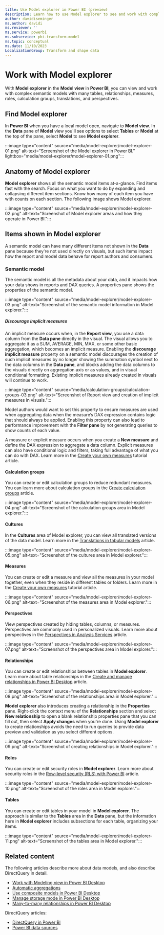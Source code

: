 ```yaml
---
title: Use Model explorer in Power BI (preview)
description: Learn how to use Model explorer to see and work with complex semantic models in a visual format in Power BI.
author: davidiseminger
ms.author: davidi
ms.reviewer: ''
ms.service: powerbi
ms.subservice: pbi-transform-model
ms.topic: conceptual
ms.date: 11/10/2023
LocalizationGroup: Transform and shape data
---
```


# Work with Model explorer

With **Model explorer** in the **Model view** in **Power BI**, you can view and work with complex semantic models with many tables, relationships, measures, roles, calculation groups, translations, and perspectives.


## Find Model explorer

In **Power BI** when you have a local model open, navigate to **Model view**. In the **Data** pane of **Model** view you'll see options to select **Tables** or **Model** at the top of the pane, select **Model** to see **Model explorer**.

:::image type="content" source="media/model-explorer/model-explorer-01.png" alt-text="Screenshot of the Model explorer in Power BI." lightbox="media/model-explorer/model-explorer-01.png":::

## Anatomy of Model explorer

**Model explorer** shows all the semantic model items at-a-glance. Find items fast with the search. Focus on what you want to do by expanding and collapsing different item sections. Know how many of each item you have with counts on each section. The following image shows Model explorer.

:::image type="content" source="media/model-explorer/model-explorer-02.png" alt-text="Screenshot of Model explorer areas and how they operate in Power BI.":::

## Items shown in Model explorer

A semantic model can have many different items not shown in the **Data** pane because they're not used directly on visuals, but such items impact how the report and model data behave for report authors and consumers.

### Semantic model

The semantic model is all the metadata about your data, and it impacts how your data shows in reports and DAX queries. A properties pane shows the properties of the semantic model.

:::image type="content" source="media/model-explorer/model-explorer-03.png" alt-text="Screenshot of the semantic model information in Model explorer.":::

##### Discourage implicit measures

An implicit measure occurs when, in the **Report view**, you use a data column from the **Data pane** directly in the visual. The visual allows you to aggregate it as a SUM, AVERAGE, MIN, MAX, or some other basic aggregation, which becomes an implicit measure. Enabling the **discourage implicit measure** property on a semantic model discourages the creation of such implicit measures by no longer showing the summation symbol next to the data columns in the **Data pane**, and blocks adding the data columns to the visuals directly on aggregation axis or as values, and in visual conditional formatting. Existing implicit measures already created in visuals will continue to work. 

:::image type="content" source="media/calculation-groups/calculation-groups-03.png" alt-text="Screenshot of Report view and creation of implicit measures in visuals.":::

Model authors would want to set this property to ensure measures are used when aggregating data when the measure’s DAX expression contains logic that should always be applied. Enabling this property can also lead to performance improvement with the **Filter pane** by not generating queries to show counts of each value. 

A measure or explicit measure occurs when you create a **New measure** and define the DAX expression to aggregate a data column. Explicit measures can also have conditional logic and filters, taking full advantage of what you can do with DAX. Learn more in the [Create your own measures](desktop-tutorial-create-measures.md) tutorial article.

#### Calculation groups

You can create or edit calculation groups to reduce redundant measures. You can learn more about calculation groups in the [Create calculation groups](calculation-groups.md) article.

:::image type="content" source="media/model-explorer/model-explorer-04.png" alt-text="Screenshot of the calculation groups area in Model explorer.":::

#### Cultures

In the **Cultures** area of Model explorer, you can view all translated versions of the data model. Learn more in the [Translations in tabular models](/analysis-services/tabular-models/translations-in-tabular-models-analysis-services) article.

:::image type="content" source="media/model-explorer/model-explorer-05.png" alt-text="Screenshot of the cultures area in Model explorer.":::

#### Measures

You can create or edit a measure and view all the measures in your model together, even when they reside in different tables or folders. Learn more in the [Create your own measures](desktop-tutorial-create-measures.md) tutorial article.

:::image type="content" source="media/model-explorer/model-explorer-06.png" alt-text="Screenshot of the measures area in Model explorer.":::

#### Perspectives

View perspectives created by hiding tables, columns, or measures. Perspectives are commonly used in personalized visuals. Learn more about perspectives in the [Perspectives in Analysis Services](/analysis-services/tabular-models/perspectives-ssas-tabular) article.

:::image type="content" source="media/model-explorer/model-explorer-07.png" alt-text="Screenshot of the perspectives area in Model explorer.":::

#### Relationships

You can create or edit relationships between tables in **Model explorer**. Learn more about table relationships in the [Create and manage relationships in Power BI Desktop](desktop-create-and-manage-relationships.md) article.

:::image type="content" source="media/model-explorer/model-explorer-08.png" alt-text="Screenshot of the relationships area in Model explorer.":::

**Model explorer** also introduces creating a relationship in the **Properties** pane. Right-click the context menu of the **Relationships** section and select **New relationship** to open a blank relationship properties pane that you can fill out, then select **Apply changes** when you're done. Using **Model explorer** to create relationships avoids the need to run queries to provide data preview and validation as you select different options. 

:::image type="content" source="media/model-explorer/model-explorer-09.png" alt-text="Screenshot of creating relationships in Model explorer.":::

#### Roles

You can create or edit security roles in **Model explorer**. Learn more about security roles in the [Row-level security (RLS) with Power BI](/fabric/security/service-admin-rls) article.

:::image type="content" source="media/model-explorer/model-explorer-10.png" alt-text="Screenshot of the roles area in Model explorer.":::

#### Tables

You can create or edit tables in your model in **Model explorer**. The approach is similar to the **Tables** area in the **Data** pane, but the information here in **Model explorer** includes subsections for each table, organizing your items.

:::image type="content" source="media/model-explorer/model-explorer-11.png" alt-text="Screenshot of the tables area in Model explorer.":::


## Related content

The following articles describe more about data models, and also describe DirectQuery in detail.

* [Work with Modeling view in Power BI Desktop](desktop-modeling-view.md)
* [Automatic aggregations](../enterprise/aggregations-auto.md)
* [Use composite models in Power BI Desktop](desktop-composite-models.md)
* [Manage storage mode in Power BI Desktop](desktop-storage-mode.md)
* [Many-to-many relationships in Power BI Desktop](desktop-many-to-many-relationships.md)

DirectQuery articles:

* [DirectQuery in Power BI](../connect-data/desktop-directquery-about.md)
* [Power BI data sources](../connect-data/power-bi-data-sources.md)
